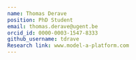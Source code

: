 ```yaml
---
name: Thomas Derave
position: PhD Student
email: thomas.derave@ugent.be
orcid_id: 0000-0003-1547-8333
github_username: tdrave
Research link: www.model-a-platform.com
---
```

